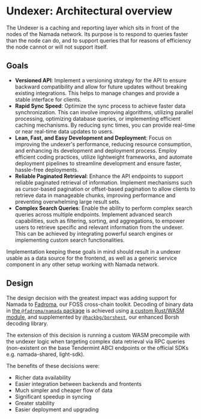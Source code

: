 # Undexer: Architectural overview

The Undexer is a caching and reporting layer which sits in front of the nodes of the Namada network.
Its purpose is to respond to queries faster than the node can do, and to support queries that for
reasons of efficiency the node cannot or will not support itself.

## Goals

- **Versioned API**: Implement a versioning strategy for the API to ensure backward compatibility
  and allow for future updates without breaking existing integrations. This helps to manage changes
  and provide a stable interface for clients.
- **Rapid Sync Speed**: Optimize the sync process to achieve faster data synchronization. This can
  involve improving algorithms, utilizing parallel processing, optimizing database queries, or
  implementing efficient caching mechanisms. By reducing sync times, you can provide real-time or
  near real-time data updates to users.
- **Lean, Fast, and Easy Development and Deployment**: Focus on improving the undexer's performance,
  reducing resource consumption, and enhancing its development and deployment process. Employ
  efficient coding practices, utilize lightweight frameworks, and automate deployment pipelines to
  streamline development and ensure faster, hassle-free deployments.
- **Reliable Paginated Retrieval**: Enhance the API endpoints to support reliable paginated
  retrieval of information. Implement mechanisms such as cursor-based pagination or offset-based
  pagination to allow clients to retrieve data in manageable chunks, improving performance and
  preventing overwhelming large result sets.
- **Complex Search Queries**: Enable the ability to perform complex search queries across multiple
  endpoints. Implement advanced search capabilities, such as filtering, sorting, and aggregations,
  to empower users to retrieve specific and relevant information from the undexer. This can be
  achieved by integrating powerful search engines or implementing custom search functionalities.

Implementation keeping these goals in mind should result in a undexer usable as a data source for
the frontend, as well as a generic service component in any other setup working with Namada network.

## Design

The design decision with the greatest impact was adding support for Namada to
[Fadroma](https://fadroma.tech), our FOSS cross-chain toolkit. Decoding of binary data in
[the `@fadroma/namada` package](https://www.npmjs.com/package/@fadroma/namada) is achieved
using [a custom Rust/WASM module](https://github.com/hackbg/fadroma/tree/v2/packages/namada/src),
and supplemented by [`@hackbg/borshest`](https://github.com/hackbg/toolbox/tree/main/borshest),
our enhanced Borsh decoding library.

The extension of this decision is running a custom WASM precompile with the undexer logic when
targeting complex data retrieval via RPC queries (non-existent on the base Tendermint ABCI
endpoints or the official SDKs e.g. namada-shared, light-sdk).

The benefits of these decisions were:

- Richer data availability
- Easier integration between backends and frontents
- Much simpler and cheaper flow of data
- Significant speedup in syncing
- Greater stability
- Easier deployment and upgrading
